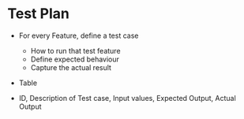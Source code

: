 # Test Plan
* For every Feature, define a test case
    * How to run that test feature
    * Define expected behaviour
    * Capture the actual result

* Table
* ID, Description of Test case, Input values, Expected Output, Actual Output
